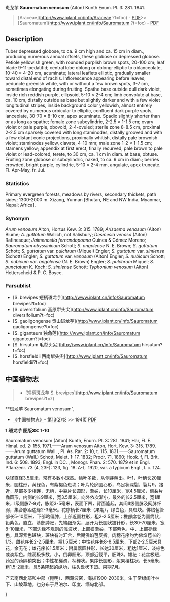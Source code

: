 斑龙芋 **Sauromatum venosum** (Aiton) Kunth Enum. Pl. 3: 281. 1841.

> [Araceae](http://www.iplant.cn/info/Araceae ?t=foc) - [PDF](http://iplant.cn/foc/pdf/Araceae.pdf)>>[Sauromatum](http://www.iplant.cn/info/Sauromatum ?t=foc) - [PDF](http://www.iplant.cn/foc/pdf/Sauromatum.pdf)

## Description

Tuber depressed globose, to ca. 9 cm high and ca. 15 cm in diam., producing numerous annual offsets, these globose or depressed globose. Petiole yellowish green, with rounded purplish brown spots, 20-100 cm; leaf blade 9-11-pedatifid; central lobe oblong or oblong-elliptic to oblanceolate, 10-40 × 4-20 cm, acuminate; lateral leaflets elliptic, gradually smaller toward distal end of rachis. Inflorescence appearing before leaves; peduncle greenish white, with or without a few brown spots, 3-7 cm, sometimes elongating during fruiting. Spathe base outside dull dark violet, inside rich reddish purple, ellipsoid, 5-10 × 2-4 cm; limb convolute at base, ca. 10 cm, distally outside as base but slightly darker and with a few violet longitudinal stripes, inside background color yellowish, almost entirely covered by numerous orbicular to elliptic, confluent dark purple spots, lanceolate, 30-70 × 8-10 cm, apex acuminate. Spadix slightly shorter than or as long as spathe; female zone subcylindric, 2-2.5 × 1-1.5 cm; ovary violet or pale purple, obovoid, 2-4-ovuled; sterile zone 8-8.5 cm, proximal 2-2.5 cm sparsely covered with long staminodes, distally grooved and with a few distant conic projections, proximally whitish, distally pale brownish violet; staminodes yellow, clavate, 4-10 mm; male zone 1-2 × 1-1.5 cm; stamens yellow; appendix at first erect, finally recurved, pale brown to pale violet or lead-colored, terete, to 30 cm, ca. 1 cm in diam. at base, obtuse. Fruiting zone globose or subcylindric, naked, to ca. 9 cm in diam.; berries crowded, bright purple, cylindric, 5-10 × 2-4 mm, angulate, apex truncate. Fl. Apr-May, fr. Jul.

### Statistics
Primary evergreen forests, meadows by rivers, secondary thickets, path sides; 1300-2000 m. Xizang, Yunnan [Bhutan, NE and NW India, Myanmar, Nepal; Africa].

### Synonym
*Arum venosum* Aiton, Hortus Kew. 3: 315. 1789; *Arisaema venosum* (Aiton) Blume; *A. guttatum* Wallich, not Salisbury; *Desmesia venosa* (Aiton) Rafinesque; *Jaimenostia fernandopoana* Guinea & Gómez Moreno; *Sauromatum abyssinicum* Schott; *S. angolense* N. E. Brown; *S. guttatum* Schott; *S. guttatum* var. *pulchrum* (Miquel) Engler; *S. guttatum* var. *simlense* (Schott) Engler; *S. guttatum* var. *venosum* (Aiton) Engler; *S. nubicum* Schott; *S. nubicum* var. *angolense* (N. E. Brown) Engler; *S. pulchrum* Miquel; *S. punctatum* K. Koch; *S. simlense* Schott; *Typhonium venosum* (Aiton) Hetterscheid & P. C. Boyce.

### Parsublist

* [S.  brevipes  短柄斑龙芋](http://www.iplant.cn/info/Sauromatum brevipes?t=foc)
* [S.  diversifolium  高原犁头尖](http://www.iplant.cn/info/Sauromatum diversifolium?t=foc)
* [S.  gaoligongense  贡山斑龙芋](http://www.iplant.cn/info/Sauromatum gaoligongense?t=foc)
* [S.  giganteum  独角莲](http://www.iplant.cn/info/Sauromatum giganteum?t=foc)
* [S.  hirsutum  毛犁头尖](http://www.iplant.cn/info/Sauromatum hirsutum?t=foc)
* [S.  horsfieldii  西南犁头尖](http://www.iplant.cn/info/Sauromatum horsfieldii?t=foc)

## 中国植物志

> * [短柄斑龙芋  S.  brevipes](http://www.iplant.cn/info/Sauromatum brevipes?t=z)

**斑龙芋 Sauromatum venosum",

* [《中国植物志》](http://www.iplant.cn/frps)- [第13(2)卷](http://www.iplant.cn/frps/vol/13(2)) >> 194页 [PDF](http://www.iplant.cn/frps/pdf/13(2)/194a.pdf)

**1.斑龙芋 图版38: 1-10**

Sauromatum venosum (Aiton) Kunth, Enurn. Pl. 3: 281. 1841; Har, Fl. E. Himal. ed. 2: 155. 1971.——Arum venosum Aiton, Hort. Kew. 3: 315. 1789. ——Arum guttatum Wall. , Pl. As. Rar. 2: 10, t. 115. 1831.——Sauromatum guttatum (Wall.) Schott, Melet. 1: 17. 1832; Prodr. 71. 1860; Hook. f, Fl. Brit. Ind. 6: 508. 1893; Engl. in DC. , Monogr. Phan. 2: 570. 1879 et in Engl. Pflanzenr. 73 (4, 23F): 123, fig. 18: A-L. 1920, var. a typicum Engl., l. c. 124.

块径直径3.5厘米，常有多数小球茎。鳞叶多数，从侧芽萌出。叶1，叶柄长20厘米，圆柱形，黄绿色，有紫褐色斑块；叶片轮廓圆心形，鸟足状深裂，裂片9，接近，基部多少相连，无柄，中裂片长圆形，渐尖，长10厘米，宽4.5厘米，侧裂片椭圆形，内侧的长9厘米，宽3.5厘米，向外依次渐小，最外的长2.5厘米，宽1厘米，I级侧脉7-9对，脉距3-5毫米，表面下凹，背面隆起，其间II级侧脉及网脉纤弱，集合脉距边缘2-3毫米。花序柄长7厘米（果期），绿白色，具斑块。佛焰苞管部长5-10厘米，下部略偏肿，上部近圆柱形，粗2-2.5厘米；檐部席卷为圆筒状，铅紫色，直立，基部肿胀，先端细渐尖，展开为长圆状披针形，长30-70厘米，宽8-10厘米，下部边缘不规则的浅波状，上部狭渐尖，下部紫色，中、上部亮绿色，具深紫色斑块，斑块有时汇合，后期佛焰苞反折。肉穗花序约为佛焰苞长的1/3，雌花序长2-2.5厘米，粗1.5厘米；中性花序长8-8.5厘米，下部2-2.5厘米具花，余无花；雄花序长1.5厘米；附属器圆柱形，长达30厘米，粗达1厘米，淡棕色或淡紫色。雌蕊极多数，小，倒卵圆形，顶部近截平，胚珠2。雄花：花丝极短，药室的药隔稍突出；中性花稀疏，柄棒状。果序长圆形，浆果棱柱状，长5毫米，粗1.5-2毫米，具5条隆起的纵肋，柱头盘状下凹。果期7月。

产云南西北部和中部（昆明）、西藏波密，海拔1900-2030米，生于常绿阔叶林下、山坡草地。也分布于尼泊尔、印度、缅甸北部。

}